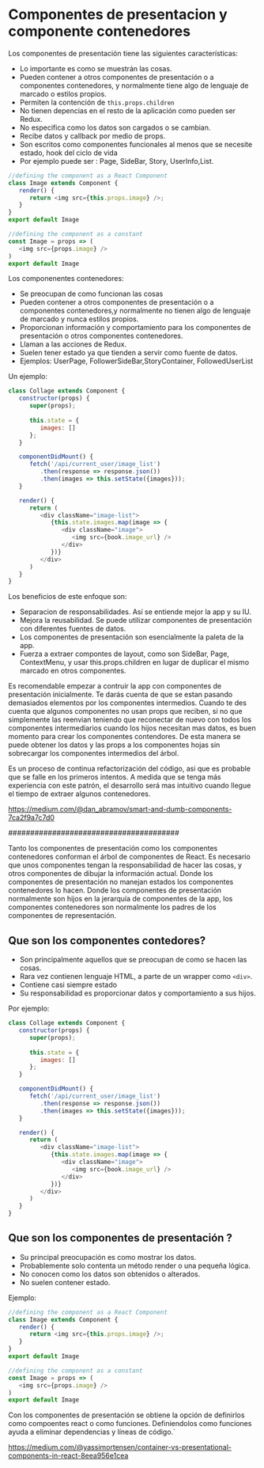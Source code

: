 # Componentes de presentacion y componente contenedores

Los componentes de presentación tiene las siguientes características:

* Lo importante es como se muestrán las cosas.
* Pueden contener a otros componentes de presentación o a componentes contenedores, y normalmente tiene algo de lenguaje de marcado o estilos propios.
* Permiten la contención de `this.props.children`
* No tienen depencias en el resto de la aplicación como pueden ser Redux.
* No especifica como los datos son cargados o se cambian.
* Recibe datos y callback por medio de props.
* Son escritos como componentes funcionales al menos que se necesite estado,  hook del ciclo de vida
* Por ejemplo puede ser : Page, SideBar, Story, UserInfo,List.

```javascript
//defining the component as a React Component
class Image extends Component {
   render() {
      return <img src={this.props.image} />;
   }
}
export default Image

//defining the component as a constant
const Image = props => (
   <img src={props.image} />
)
export default Image
```


Los componenentes contenedores:

* Se preocupan de como funcionan las cosas
* Pueden contener a otros componentes de presentación o a componentes contenedores,y normalmente no tienen algo de lenguaje de marcado y nunca estilos propios.
* Proporcionan información y comportamiento para los componentes de presentación o otros componentes contenedores.
* Llaman a las acciones de Redux.
* Suelen tener estado ya que tienden a servir como fuente de datos.
* Ejemplos: UserPage, FollowerSideBar,StoryContainer, FollowedUserList

Un ejemplo:

```javascript
class Collage extends Component {
   constructor(props) {
      super(props);
      
      this.state = {
         images: []
      };
   }

   componentDidMount() {
      fetch('/api/current_user/image_list')
         .then(response => response.json())
         .then(images => this.setState({images}));
   }

   render() {
      return (
         <div className="image-list">
            {this.state.images.map(image => {
               <div className="image">
                  <img src={book.image_url} />
               </div>
            })}
         </div>
      )
   }
}
```

Los beneficios de este enfoque son:

* Separacion de responsabilidades. Así se entiende mejor la app y su IU.
* Mejora la reusabilidad. Se puede utilizar componentes de presentación con diferentes fuentes de datos.
* Los componentes de presentación son esencialmente la paleta de la app.
* Fuerza a extraer compontes de layout, como son SideBar, Page, ContextMenu, y usar this.props.children  en lugar de duplicar el mismo marcado en otros componentes.


Es recomendable empezar a contruir la app con componentes de presentación inicialmente. Te darás cuenta de que se estan pasando demasiados elementos por los componentes intermedios. Cuando te des cuenta que algunos componentes no usan props que reciben, si no que simplemente las reenvian teniendo que reconectar de nuevo con todos los componentes intermediarios cuando los hijos necesitan mas datos, es buen momento para crear los componentes contendores. De esta manera se puede obtener los datos y las props a los componentes hojas sin sobrecargar los componentes intermedios del árbol.

Es un proceso de continua refactorización del código, asi que es probable que se falle en los primeros intentos. A medida que se tenga más experiencia con este patrón,  el desarrollo será mas intuitivo cuando llegue el tiempo de extraer algunos contenedores.


https://medium.com/@dan_abramov/smart-and-dumb-components-7ca2f9a7c7d0

#######################################

Tanto los componentes de presentación como los componentes contenedores conforman el árbol de componentes de React. Es necesario que unos componentes tengan la responsabilidad de hacer las cosas, y otros componentes de dibujar la información actual. Donde los componentes de presentación no manejan estados los componentes contenedores lo hacen. Donde los componentes de presentación normalmente son hijos en la jerarquía de componentes de la app,  los componentes contenedores son normalmente los padres de los componentes de representación.


## Que son los componentes contedores?
* Son  principalmente aquellos que se preocupan de como se hacen las cosas.
* Rara vez contienen lenguaje HTML, a parte de un wrapper como `<div>`.
* Contiene casi siempre estado
* Su responsabilidad es proporcionar datos y comportamiento a sus hijos.

Por ejemplo:

```javascript
class Collage extends Component {
   constructor(props) {
      super(props);
      
      this.state = {
         images: []
      };
   }

   componentDidMount() {
      fetch('/api/current_user/image_list')
         .then(response => response.json())
         .then(images => this.setState({images}));
   }

   render() {
      return (
         <div className="image-list">
            {this.state.images.map(image => {
               <div className="image">
                  <img src={book.image_url} />
               </div>
            })}
         </div>
      )
   }
}
```

## Que son los componentes de presentación ?

* Su principal preocupación es como mostrar los datos.
* Probablemente solo contenta un método render o una pequeña lógica.
* No conocen como los datos son obtenidos o alterados.
* No suelen contener estado.

Ejemplo:

```javascript
//defining the component as a React Component
class Image extends Component {
   render() {
      return <img src={this.props.image} />;
   }
}
export default Image

//defining the component as a constant
const Image = props => (
   <img src={props.image} />
)
export default Image
```

Con los componentes de presentación se obtiene la opción de definirlos como compoentes react o como funciones. Definiendolos como funciones ayuda a eliminar dependencias y líneas de código.`




https://medium.com/@yassimortensen/container-vs-presentational-components-in-react-8eea956e1cea